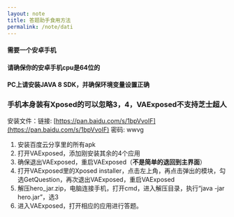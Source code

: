 ```yaml
---
layout: note
title: 答题助手食用方法
permalink: /note/dati
---
```


#### 需要一个安卓手机
#### 请确保你的安卓手机cpu是64位的
#### PC上请安装JAVA 8 SDK，并确保环境变量设置正确
### 手机本身装有Xposed的可以忽略3，4，**VAExposed不支持芝士超人**
安装文件：链接: [https://pan.baidu.com/s/1bpVvoIF](https://pan.baidu.com/s/1bpVvoIF) 密码: wwvg
1. 安装百度云分享里的所有apk
2. 打开VAExposed，添加刚安装其余的4个应用
3. 确保退出VAExposed，重启VAExposed（**不是简单的退回到主界面**）
4. 打开VAExposed里的Xposed installer，点击左上角，再点击弹出的模块，勾选GetQuestion，再次退出VAExposed，重启VAExposed
5. 解压hero_jar.zip，电脑连接手机，打开cmd，进入解压目录，执行“java -jar hero.jar”，选3
6. 进入VAExposed，打开相应的应用进行答题。



